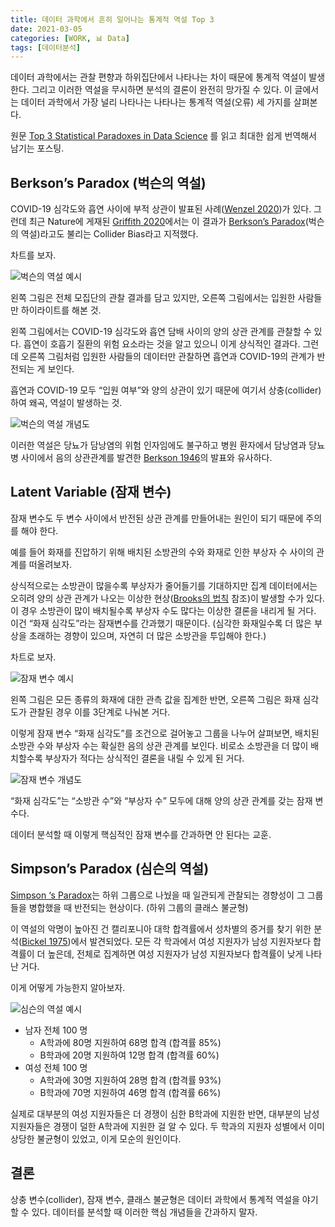 ```yaml
---
title: 데이터 과학에서 흔히 일어나는 통계적 역설 Top 3
date: 2021-03-05
categories: [WORK, 📊 Data]
tags: [데이터분석]
---
```


데이터 과학에서는 관찰 편향과 하위집단에서 나타나는 차이 때문에 통계적 역설이 발생한다. 그리고 이러한 역설을 무시하면 분석의 결론이 완전히 망가질 수 있다. 이 글에서는 데이터 과학에서 가장 널리 나타나는 나타나는 통계적 역설(오류) 세 가지를 살펴본다.

원문 [Top 3 Statistical Paradoxes in Data Science](https://towardsdatascience.com/top-3-statistical-paradoxes-in-data-science-e2dc37535d99) 를 읽고 최대한 쉽게 번역해서 남기는 포스팅.

## Berkson’s Paradox (벅슨의 역설)

COVID-19 심각도와 흡연 사이에 부적 상관이 발표된 사례([Wenzel 2020](https://ec.europa.eu/jrc/en/publication/smoking-and-covid-19-review-studies-suggesting-protective-effect-smoking-against-covid-19))가 있다. 그런데 최근 Nature에 게재된 [Griffith 2020](https://www.nature.com/articles/s41467-020-19478-2)에서는 이 결과가 [Berkson’s Paradox](https://en.wikipedia.org/wiki/Berkson%27s_paradox)(벅슨의 역설)라고도 불리는 Collider Bias라고 지적했다.

차트를 보자.

![벅슨의 역설 예시](https://miro.medium.com/max/875/1*uPdVDgW4c5P0PludF0cKOg.png)

왼쪽 그림은 전체 모집단의 관찰 결과를 담고 있지만, 오른쪽 그림에서는 입원한 사람들만 하이라이트를 해본 것.

왼쪽 그림에서는 COVID-19 심각도와 흡연 담배 사이의 양의 상관 관계를 관찰할 수 있다. 흡연이 호흡기 질환의 위험 요소라는 것을 알고 있으니 이게 상식적인 결과다. 그런데 오른쪽 그림처럼 입원한 사람들의 데이터만 관찰하면 흡연과 COVID-19의 관계가 반전되는 게 보인다.

흡연과 COVID-19 모두 “입원 여부”와 양의 상관이 있기 때문에 여기서 상충(collider)하여 왜곡, 역설이 발생하는 것.

![벅슨의 역설 개념도](https://miro.medium.com/max/875/1*_YSCycwMY90nltgg-qMEWw.png)

이러한 역설은 당뇨가 담낭염의 위험 인자임에도 불구하고 병원 환자에서 담낭염과 당뇨병 사이에서 음의 상관관계를 발견한 [Berkson 1946](https://www.jstor.org/stable/3002000?casa_token=EBVDrF0sqOQAAAAA%3ABvQ5XgFAxop9ZGhFWkgp2cm_Ck0I1jXy27dh8iK6UUaADuPFYJM7lndD9ti_XTTlA2qPawpK4ylyb-jc9F7rNB0bG5iqL6Z4ekwWRWwDDjN4TUEdMw&seq=1)의 발표와 유사하다.

## Latent Variable (잠재 변수)

잠재 변수도 두 변수 사이에서 반전된 상관 관계를 만들어내는 원인이 되기 때문에 주의를 해야 한다.

예를 들어 화재를 진압하기 위해 배치된 소방관의 수와 화재로 인한 부상자 수 사이의 관계를 떠올려보자.

상식적으로는 소방관이 많을수록 부상자가 줄어들기를 기대하지만 집계 데이터에서는 오히려 양의 상관 관계가 나오는 이상한 현상([Brooks의 법칙](https://ko.wikipedia.org/wiki/%EB%B8%8C%EB%A3%A9%EC%8A%A4%EC%9D%98_%EB%B2%95%EC%B9%99) 참조)이 발생할 수가 있다. 이 경우 소방관이 많이 배치될수록 부상자 수도 많다는 이상한 결론을 내리게 될 거다. 이건 “화재 심각도”라는 잠재변수를 간과했기 때문이다. (심각한 화재일수록 더 많은 부상을 초래하는 경향이 있으며, 자연히 더 많은 소방관을 투입해야 한다.)

차트로 보자.

![잠재 변수 예시](https://miro.medium.com/max/875/1*w12C67qNMnea1CYgA8gpOA.png)

왼쪽 그림은 모든 종류의 화재에 대한 관측 값을 집계한 반면, 오른쪽 그림은 화재 심각도가 관찰된 경우 이를 3단계로 나눠본 거다.

이렇게 잠재 변수 “화재 심각도”를 조건으로 걸어놓고 그룹을 나누어 살펴보면, 배치된 소방관 수와 부상자 수는 확실한 음의 상관 관계를 보인다. 비로소 소방관을 더 많이 배치할수록 부상자가 적다는 상식적인 결론을 내릴 수 있게 된 거다.

![잠재 변수 개념도](https://miro.medium.com/max/875/1*nO_OK9CJ92sq1frTM6Ywpw.png)

“화재 심각도”는 “소방관 수”와 “부상자 수” 모두에 대해 양의 상관 관계를 갖는 잠재 변수다.

데이터 분석할 때 이렇게 핵심적인 잠재 변수를 간과하면 안 된다는 교훈.

## Simpson’s Paradox (심슨의 역설)

[Simpson ‘s Paradox](https://en.m.wikipedia.org/wiki/Simpson%27s_paradox)는 하위 그룹으로 나눴을 때 일관되게 관찰되는 경향성이 그 그룹들을 병합했을 때 반전되는 현상이다. (하위 그룹의 클래스 불균형)

이 역설의 악명이 높아진 건 캘리포니아 대학 합격률에서 성차별의 증거를 찾기 위한 분석([Bickel 1975](https://science.sciencemag.org/content/187/4175/398.abstract))에서 발견되었다. 모든 각 학과에서 여성 지원자가 남성 지원자보다 합격률이 더 높은데, 전체로 집계하면 여성 지원자가 남성 지원자보다 합격률이 낮게 나타난 거다.

이게 어떻게 가능한지 알아보자.

![심슨의 역설 예시](https://miro.medium.com/max/3000/1*DqeWObKVJODKZZpWDurqrw.png)

- 남자 전체 100 명
    - A학과에 80명 지원하여 68명 합격 (합격률 85%)
    - B학과에 20명 지원하여 12명 합격 (합격률 60%)
- 여성 전체 100 명
    - A학과에 30명 지원하여 28명 합격 (합격률 93%)
    - B학과에 70명 지원하여 46명 합격 (합격률 66%)

실제로 대부분의 여성 지원자들은 더 경쟁이 심한 B학과에 지원한 반면, 대부분의 남성 지원자들은 경쟁이 덜한 A학과에 지원한 걸 알 수 있다. 두 학과의 지원자 성별에서 이미 상당한 불균형이 있었고, 이게 모순의 원인이다.

## 결론

상충 변수(collider), 잠재 변수, 클래스 불균형은 데이터 과학에서 통계적 역설을 야기할 수 있다. 데이터를 분석할 때 이러한 핵심 개념들을 간과하지 말자.